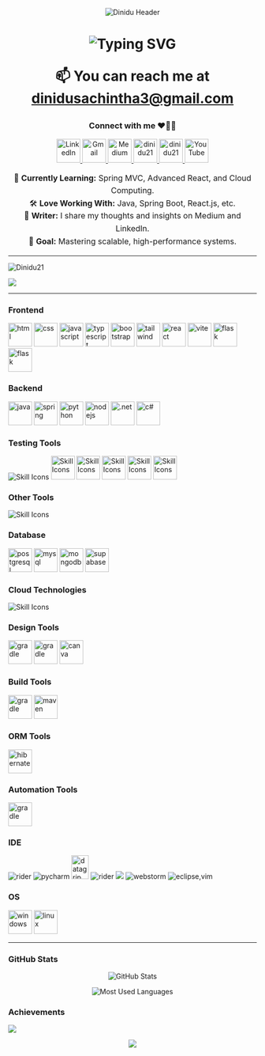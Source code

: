 <p align="center"> 
<img src="https://capsule-render.vercel.app/api?type=waving&color=0:fc466b,100:3f5efb&height=200&section=header&!&fontSize=50&fontAlign=50&fontAlignY=50&desc=I%27m%20Dinidu%20Sachintha&descSize=60&descAlign=50"alt="Dinidu Header" /> </p> 

<h1 align="center"> 
<img src="https://readme-typing-svg.herokuapp.com?font=Fira+Code&size=30&duration=4000&pause=1000&color=3f5efb&center=true&vCenter=true&width=950&lines=Welcome+to+My+GitHub!;I+Love+Building+Awesome+Software!;Java+%7C+React+%7C+Spring+%7C+More..." alt="Typing SVG" />

📫 You can reach me at dinidusachintha3@gmail.com

<h3 align="center">Connect with me ❤️‍🔥✨</h3>
<div align="center">
  <!-- Icon Links -->
  <p>
    <a href="https://www.linkedin.com/in/dinidu21/" target="_blank">
      <img src="https://skillicons.dev/icons?i=linkedin" width="48" height="48" alt="LinkedIn" />
    </a>
    <a href="mailto:your-email@example.com" target="_blank">
      <img src="https://skillicons.dev/icons?i=gmail" width="48" height="48" alt="Gmail" />
    </a>
    <a href="https://medium.com/@dinidusachintha" target="_blank">
      <img src="https://cdn4.iconfinder.com/data/icons/social-media-2210/24/Medium-512.png" width="48" height="48" alt="Medium" />
    </a>
    <a href="https://www.hackerrank.com/profile/Dinidu21" target="_blank">
    <img src ="https://upload.wikimedia.org/wikipedia/commons/thumb/4/40/HackerRank_Icon-1000px.png/800px-HackerRank_Icon-1000px.png" alt="dinidu21" width="48" height="48" > 
    </a>
    </a>
    <a href="https://leetcode.com/u/Dinidu21" target="_blank">
    <img src ="https://upload.wikimedia.org/wikipedia/commons/8/8e/LeetCode_Logo_1.png" alt="dinidu21" width="48" height="48" > 
    </a>
    <a href="https://www.youtube.com/@JavaKuppiya23" target="_blank">
      <img src="https://cdn-icons-png.flaticon.com/512/1384/1384060.png" width="48" height="48" alt="YouTube" />
    </a>
  </p>
  <!-- About Section -->
  <p style="text-align: center; font-size: 16px; line-height: 1.6;">
    🌱 <strong>Currently Learning:</strong> Spring MVC, Advanced React, and Cloud Computing.<br />
    🛠️ <strong>Love Working With:</strong> Java, Spring Boot, React.js, etc.<br />
    📝 <strong>Writer:</strong> I share my thoughts and insights on Medium and LinkedIn.<br />
    🎯 <strong>Goal:</strong> Mastering scalable, high-performance systems.
  </p>
</div>


---
<center><p align="left"> <img src="https://komarev.com/ghpvc/?username=Dinidu21&label=Profile%20views&color=0e75b6&style=flat" alt="Dinidu21" /> </p></center>
<img src="https://github-readme-activity-graph.vercel.app/graph?username=Dinidu21&theme=xcode&hide_border=true" />

---

<h3 align="left">Frontend</h3>
<p>
<img src="https://skillicons.dev/icons?i=html" width="48" height="48" alt="html" />
<img src="https://skillicons.dev/icons?i=css" width="48" height="48" alt="css" />
<img src="https://skillicons.dev/icons?i=javascript" width="48" height="48" alt="javascript" />
<img src="https://skillicons.dev/icons?i=typescript" width="48" height="48" alt="typescript" />
<img src="https://skillicons.dev/icons?i=bootstrap,materialui" width="" height="48" alt="bootstrap" />
<img src="https://skillicons.dev/icons?i=tailwind" width="48" height="48" alt="tailwind" />
<img src="https://skillicons.dev/icons?i=react" width="48" height="48" alt="react" />
<img src="https://skillicons.dev/icons?i=vite" width="48" height="48" alt="vite" />
<img src="https://skillicons.dev/icons?i=flask" width="48" height="48" alt="flask" />
<img src="https://skillicons.dev/icons?i=django" width="48" height="48" alt="flask" />
</p>

<h3 align="left">Backend</h3>
<p>
<img src="https://skillicons.dev/icons?i=java" width="48" height="48" alt="java" >
<img src="https://skillicons.dev/icons?i=spring" width="48" height="48" alt="spring" />
<img src="https://skillicons.dev/icons?i=python" width="48" height="48" alt="python" />
<img src="https://skillicons.dev/icons?i=nodejs" width="48" height="48" alt="nodejs" />
<img src="https://skillicons.dev/icons?i=dotnet" width="48" height="48" alt=".net" />
<img src="https://skillicons.dev/icons?i=cs" width="48" height="48" alt="c#" />
</p>


<h3 align="left">Testing Tools</h3>
<p>
<img src="https://skillicons.dev/icons?i=selenium,postman,gherkin" alt="Skill Icons" />
<img src="https://static-00.iconduck.com/assets.00/apps-insomnia-icon-2048x2048-2mq9u7v5.png" width = "48" alt="Skill Icons" />
<img src="https://static-00.iconduck.com/assets.00/azure-devops-color-icon-512x511-zvrax40q.png" width = "48" alt="Skill Icons" />
<img src="https://jmeter.apache.org/images/jmeter_square.svg" width = "48" alt="Skill Icons" />
<img src="https://avatars.githubusercontent.com/u/6716868?s=280&v=4" width = "48" alt="Skill Icons" />
<img src="https://image.spreadshirtmedia.com/image-server/v1/compositions/T405A129PA4081PT17X97Y61D1048988355W11499H11500CxFF6633%3AxFFFFFF/views/1,width=650,height=650,appearanceId=129,backgroundColor=ffffff/burp-suite-icon.jpg" width = "48" alt="Skill Icons" />
</p>

<h3 align="left">Other Tools</h3>
<p>
<img src="https://skillicons.dev/icons?i=git,github,docker,vercel,gitlab" alt="Skill Icons" />
</p>

<h3 align="left">Database</h3>
<p>
<img src="https://skillicons.dev/icons?i=postgresql" width="48" height="48" alt="postgresql" />
<img src="https://skillicons.dev/icons?i=mysql" width="48" height="48" alt="mysql" />
<img src="https://skillicons.dev/icons?i=mongodb" width="48" height="48" alt="mongodb" />
<img src="https://skillicons.dev/icons?i=sqlite" width="48" height="48" alt="supabase" />
</p>

<h3 align="left">Cloud Technologies</h3>
<p>
<img src="https://skillicons.dev/icons?i=aws,gcp,azure" alt="Skill Icons" />
</p>
<h3 align="left">Design Tools</h3>
<p>

<img src="https://skillicons.dev/icons?i=figma" width="48" height="48" alt="gradle" />
<img src="https://skillicons.dev/icons?i=photoshop" width="48" height="48" alt="gradle" />
<img src="https://img.utdstc.com/icon/431/c6b/431c6be8e8dbb358738980c75c35c56ee8e8c3238089ed9b6f04d295d4008970:200" width="48" height="48" alt="canva" />
</p>

<h3 align="left">Build Tools</h3>
<p>
<img src="https://skillicons.dev/icons?i=gradle" width="48" height="48" alt="gradle" />
<img src="https://skillicons.dev/icons?i=maven" width="48" height="48" alt="maven" />
</p>

<h3 align="left">ORM Tools</h3>

<img src="https://skillicons.dev/icons?i=hibernate" width="48" height="48" alt="hibernate" />


<h3 align="left">Automation Tools</h3>
<p>

<img src="https://skillicons.dev/icons?i=selenium" width="48" height="48" alt="gradle" />
</p> 

<h3 align="left">IDE</h3>
<p>
<img src="https://skillicons.dev/icons?i=idea" width="" height="" alt="rider" />
<img src="https://skillicons.dev/icons?i=pycharm" width="" height="" alt="pycharm" />
<img src="https://cdn.worldvectorlogo.com/logos/datagrip-icon.svg" width="35" height="48" alt="datagrip" />
<img src="https://skillicons.dev/icons?i=rider" width="" height="" alt="rider" />
<img src="https://go-skill-icons.vercel.app/api/icons?i=goland">
<img src="https://skillicons.dev/icons?i=webstorm,androidstudio" width="" height="" alt="webstorm" />
<img src="https://skillicons.dev/icons?i=eclipse,vim" width="" height="" alt="eclipse,vim" />
</p>

<h3 align="left">OS</h3>
<p>
<img src="https://skillicons.dev/icons?i=windows" width="48" height="48" alt="windows" />
<img src="https://skillicons.dev/icons?i=linux" width="48" height="48" alt="linux" />
</p>

---
<h3 align="left">GitHub Stats</h3>
<p align="center"> <img src="https://github-readme-stats.vercel.app/api?username=Dinidu21&show_icons=true&theme=tokyonight&hide_border=true" alt="GitHub Stats" /> 
<!-- <img src="https://github-readme-streak-stats.herokuapp.com/?user=Dinidu21&theme=radical&hide_border=true" alt="GitHub Streak Stats" /> </p>  -->
<p align="center"> <img src="https://github-readme-stats.vercel.app/api/top-langs/?username=Dinidu21&layout=compact&theme=tokyonight&hide_border=true" alt="Most Used Languages" /> </p>

### Achievements 

![](https://github-profile-trophy.vercel.app/?username=Dinidu21&theme=discord&no-frame=false&no-bg=false&margin-w=4)
<p align="center"> <img src="https://capsule-render.vercel.app/api?type=waving&color=gradient&height=100&section=footer"/> </p>
